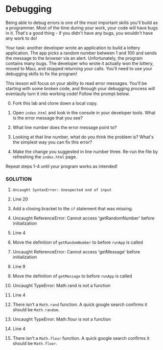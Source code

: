 # Debugging

Being able to debug errors is one of the most important skills you'll build as a programmer. Most of the time during your work, your code will have bugs in it. That's a good thing - if you didn't have any bugs, you wouldn't have any work to do! 

Your task: another developer wrote an application to build a lottery application. The app picks a random number between 1 and 100 and sends the message to the browser via an alert. Unfortunately, the program contains many bugs. The developer who wrote it actually won the lottery, moved to Maui, and stopped returning your calls. You'll need to use your debugging skills to fix the program!

 This lesson will focus on your ability to read error messages. You'll be starting with some broken code, and through your debugging process will eventaully turn it into working code! Follow the prompt below. 

0. Fork this lab and clone down a local copy. 

1. Open `index.html` and look in the console in your developer tools. What is the error message that you see? 

2. What line number does the error message point to? 

3. Looking at that line number, what do you think the problem is? What's the simplest way you can fix this error? 

4. Make the change you suggested in line number three. Re-run the file by refreshing the `index.html` page. 

Repeat steps 1-4 until your program works as intended!

### SOLUTION

1. `Uncaught SyntaxError: Unexpected end of input`
2. Line 20
3. Add a closing bracket to the `if` statement that was missing. 

1. Uncaught ReferenceError: Cannot access 'getRandomNumber' before initialization
2. Line 4
3. Move the definition of `getRandomNumber` to before `runApp` is called

1. Uncaught ReferenceError: Cannot access 'getMessage' before initialization
2. Line 9
3. Move the definition of `getMessage` to before `runApp` is called

1. Uncaught TypeError: Math.rand is not a function
2. Line 4
3. There isn't a `Math.rand` function. A quick google search confirms it should be `Math.random`. 

1. Uncaught TypeError: Math.flour is not a function
2. Line 4
3. There isn't a `Math.flour` function. A quick google search confirms it should be `Math.floor`. 
